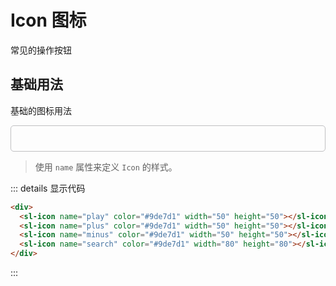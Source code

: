 # Icon 图标
常见的操作按钮
## 基础用法
基础的图标用法
<div class='box' style="border: 1px solid #c0c0c2; border-radius: 5px; padding: 20px 10px">
  <div>
    <sl-icon name="play" color="#9de7d1" width="50" height="50"></sl-icon>
    <sl-icon name="plus" color="#9de7d1" width="50" height="50"></sl-icon>
    <sl-icon name="minus" color="#9de7d1" width="50" height="50"></sl-icon>
    <sl-icon name="search" color="#9de7d1" width="80" height="80"></sl-icon>
  </div>
</div>

> 使用 `name` 属性来定义 `Icon` 的样式。

::: details 显示代码
```html
<div>
  <sl-icon name="play" color="#9de7d1" width="50" height="50"></sl-icon>
  <sl-icon name="plus" color="#9de7d1" width="50" height="50"></sl-icon>
  <sl-icon name="minus" color="#9de7d1" width="50" height="50"></sl-icon>
  <sl-icon name="search" color="#9de7d1" width="80" height="80"></sl-icon>
</div>
```
:::